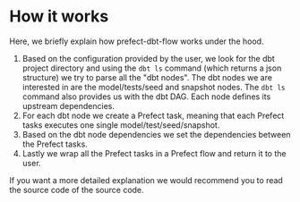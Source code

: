 # How it works
Here, we briefly explain how prefect-dbt-flow works under the hood.

1. Based on the configuration provided by the user, we look for the dbt project directory and using the `dbt ls` command (which returns a json structure) we try to parse all the "dbt nodes". The dbt nodes we are interested in are the model/tests/seed and snapshot nodes. The `dbt ls` command also provides us with the dbt DAG. Each node defines its upstream dependencies.
2. For each dbt node we create a Prefect task, meaning that each Prefect tasks executes one single model/test/seed/snapshot.
3. Based on the dbt node dependencies we set the dependencies between the Prefect tasks.
4. Lastly we wrap all the Prefect tasks in a Prefect flow and return it to the user.

If you want a more detailed explanation we would recommend you to read the source code of the source code.